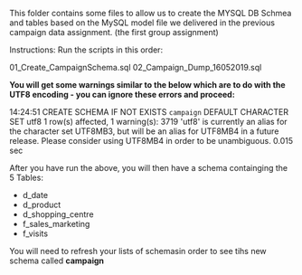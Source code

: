 This folder contains some files to allow us to create the MYSQL DB Schmea and tables based on the MySQL model file we delivered in the previous campaign data assignment.  (the first group assignment)

Instructions: 
Run the scripts in this order:

01_Create_CampaignSchema.sql
02_Campaign_Dump_16052019.sql

**You will get some warnings similar to the below which are to do with the UTF8 encoding - you can ignore these errors and proceed:**

14:24:51	CREATE SCHEMA IF NOT EXISTS `campaign` DEFAULT CHARACTER SET utf8	1 row(s) affected, 1 warning(s): 3719 'utf8' is currently an alias for the character set UTF8MB3, but will be an alias for UTF8MB4 in a future release. Please consider using UTF8MB4 in order to be unambiguous.	0.015 sec

After you have run the above, you will then have a schema containging the 5 Tables:
* d_date
* d_product
* d_shopping_centre
* f_sales_marketing
* f_visits

You will need to refresh your lists of schemasin order to see tihs new schema called **campaign**

